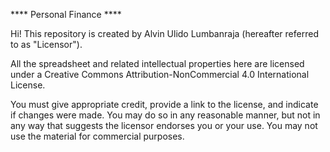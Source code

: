 **** Personal Finance ****


Hi! This repository is created by Alvin Ulido Lumbanraja (hereafter referred to as "Licensor").

All the spreadsheet and related intellectual properties here are licensed under a Creative Commons Attribution-NonCommercial 4.0 International License. 

You must give appropriate credit, provide a link to the license, and indicate if changes were made. You may do so in any reasonable manner, but not in any way that suggests the licensor endorses you or your use. You may not use the material for commercial purposes.
